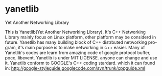 yanetlib
========

Yet Another Networking Library

This is Yanetlib(Yet Another Networking Library), It's C++ Networking Library mainly focus on Linux platform,
other platform may be considerd in future. Yanetlib has many building block of C++ distrbuted networking pro-
gram, it's main purpose is to make networking in c++ easier. Many of Yanetlib's codes are learn from amazing
code of google protocol buffer, poco, libevent.
Yanetlib is under MIT LICENSE. anyone can change and use it.
Yanetlib conform to GOOGLE's C++ coding stardard. which it can
found in: http://google-styleguide.googlecode.com/svn/trunk/cppguide.xml
